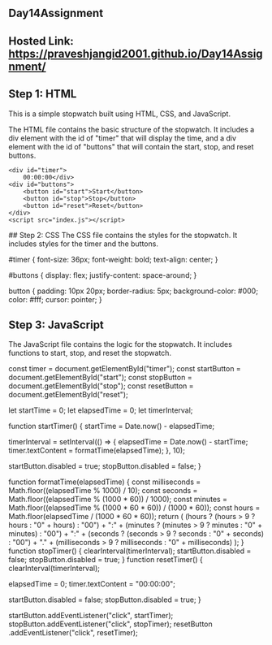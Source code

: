 ## Day14Assignment

## Hosted Link: https://praveshjangid2001.github.io/Day14Assignment/

## Step 1: HTML

This is a simple stopwatch built using HTML, CSS, and JavaScript.

The HTML file contains the basic structure of the stopwatch. It includes a div element with the id of "timer" that will display the time, and a div element with the id of "buttons" that will contain the start, stop, and reset buttons.

<!DOCTYPE html>
<html lang="en">
<head>
    <meta charset="UTF-8">
    <meta http-equiv="X-UA-Compatible" content="IE=edge">
    <meta name="viewport" content="width=device-width, initial-scale=1.0">
    <title>Stopwatch</title>
    <link rel="stylesheet" href="style.css">
</head>
<body>

    <div id="timer">
        00:00:00</div>
    <div id="buttons">
        <button id="start">Start</button>
        <button id="stop">Stop</button>
        <button id="reset">Reset</button>
    </div>
    <script src="index.js"></script>
</body>
</html>
## Step 2: CSS
The CSS file contains the styles for the stopwatch. It includes styles for the timer and the buttons.

#timer {
  font-size: 36px;
  font-weight: bold;
  text-align: center;
}

#buttons {
  display: flex;
  justify-content: space-around;
}

button {
  padding: 10px 20px;
  border-radius: 5px;
  background-color: #000;
  color: #fff;
  cursor: pointer;
}
## Step 3: JavaScript
The JavaScript file contains the logic for the stopwatch. It includes functions to start, stop, and reset the stopwatch.

const timer = document.getElementById("timer");
const startButton = document.getElementById("start");
const stopButton = document.getElementById("stop");
const resetButton
 = document.getElementById("reset");

let startTime = 0;
let elapsedTime = 0;
let timerInterval;

function startTimer() {
  startTime = Date.now() - elapsedTime;

  timerInterval = setInterval(() => {
    elapsedTime = Date.now() - startTime;
    timer.textContent = formatTime(elapsedTime);
  }, 10);

  startButton.disabled = true;
  stopButton.disabled = false;
}

function formatTime(elapsedTime) {
  const milliseconds = Math.floor((elapsedTime % 1000) / 10);
  const seconds = Math.floor((elapsedTime % (1000 * 60)) / 1000);
  const minutes = Math.floor((elapsedTime % (1000 * 60 * 60)) / (1000 * 60));
  const hours = Math.floor(elapsedTime / (1000 * 60 * 60));
  return (
    (hours ? (hours > 9 ? hours : "0" + hours) : "00") +
    ":" +
    (minutes ? (minutes > 9 ? minutes : "0" + minutes) : "00") +
    ":" +
    (seconds ? (seconds > 9 ? seconds : "0" + seconds) : "00") +
    "." +
    (milliseconds > 9 ? milliseconds : "0" + milliseconds)
  );
}
function stopTimer() {
  clearInterval(timerInterval);
  startButton.disabled = false;
  stopButton.disabled = true;
}
function resetTimer() {
  clearInterval(timerInterval);

  elapsedTime = 0;
  timer.textContent = "00:00:00";

  startButton.disabled = false;
  stopButton.disabled = true;
}

startButton.addEventListener("click", startTimer);
stopButton.addEventListener("click", stopTimer);
resetButton
.addEventListener("click", resetTimer);
